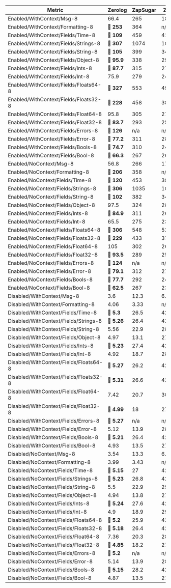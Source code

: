 | Metric | Zerolog | ZapSugar | Zap | Onelog | Logrus |
|-|-|-|-|-|-|
| Enabled/WithContext/Msg-8 | 66.4 | 265 | 186 | &#x1F538; **57** | 1798 |
| Enabled/WithContext/Formatting-8 | &#x1F538; **253** | 364 | n/a | n/a | 2458 |
| Enabled/WithContext/Fields/Time-8 | &#x1F538; **109** | 459 | 410 | n/a | n/a |
| Enabled/WithContext/Fields/Strings-8 | &#x1F538; **307** | 1074 | 1007 | n/a | 3654 |
| Enabled/WithContext/Fields/String-8 | &#x1F538; **105** | 399 | 347 | 112 | 2792 |
| Enabled/WithContext/Fields/Object-8 | &#x1F538; **95.9** | 338 | 292 | 97.1 | 2754 |
| Enabled/WithContext/Fields/Ints-8 | &#x1F538; **87.7** | 315 | 278 | n/a | 2746 |
| Enabled/WithContext/Fields/Int-8 | 75.9 | 279 | 246 | &#x1F538; **66.4** | 2752 |
| Enabled/WithContext/Fields/Floats64-8 | &#x1F538; **327** | 553 | 492 | n/a | 3129 |
| Enabled/WithContext/Fields/Floats32-8 | &#x1F538; **228** | 458 | 389 | n/a | 2992 |
| Enabled/WithContext/Fields/Float64-8 | 95.8 | 305 | 270 | &#x1F538; **89.8** | 2731 |
| Enabled/WithContext/Fields/Float32-8 | &#x1F538; **83.7** | 293 | 259 | n/a | 2763 |
| Enabled/WithContext/Fields/Errors-8 | &#x1F538; **126** | n/a | n/a | n/a | n/a |
| Enabled/WithContext/Fields/Error-8 | &#x1F538; **77.2** | 311 | 287 | 87.4 | n/a |
| Enabled/WithContext/Fields/Bools-8 | &#x1F538; **74.7** | 310 | 242 | n/a | 2269 |
| Enabled/WithContext/Fields/Bool-8 | &#x1F538; **66.3** | 267 | 266 | 70.9 | 2755 |
| Enabled/NoContext/Msg-8 | 56.8 | 266 | 173 | &#x1F538; **55** | 1050 |
| Enabled/NoContext/Formatting-8 | &#x1F538; **206** | 358 | n/a | n/a | 1303 |
| Enabled/NoContext/Fields/Time-8 | &#x1F538; **120** | 453 | 393 | n/a | n/a |
| Enabled/NoContext/Fields/Strings-8 | &#x1F538; **306** | 1035 | 1048 | n/a | 2757 |
| Enabled/NoContext/Fields/String-8 | &#x1F538; **102** | 382 | 341 | 109 | 1693 |
| Enabled/NoContext/Fields/Object-8 | 97.5 | 324 | 287 | &#x1F538; **89.7** | 1602 |
| Enabled/NoContext/Fields/Ints-8 | &#x1F538; **84.9** | 311 | 261 | n/a | 1433 |
| Enabled/NoContext/Fields/Int-8 | 65.5 | 275 | 232 | &#x1F538; **64.4** | 1517 |
| Enabled/NoContext/Fields/Floats64-8 | &#x1F538; **306** | 548 | 520 | n/a | 1715 |
| Enabled/NoContext/Fields/Floats32-8 | &#x1F538; **229** | 433 | 377 | n/a | 1727 |
| Enabled/NoContext/Fields/Float64-8 | 105 | 302 | 260 | &#x1F538; **86.1** | 1398 |
| Enabled/NoContext/Fields/Float32-8 | &#x1F538; **93.5** | 289 | 254 | n/a | 1323 |
| Enabled/NoContext/Fields/Errors-8 | &#x1F538; **124** | n/a | n/a | n/a | n/a |
| Enabled/NoContext/Fields/Error-8 | &#x1F538; **79.1** | 312 | 275 | 79.5 | n/a |
| Enabled/NoContext/Fields/Bools-8 | &#x1F538; **77.7** | 292 | 244 | n/a | 1710 |
| Enabled/NoContext/Fields/Bool-8 | &#x1F538; **62.5** | 267 | 230 | 63.1 | 1517 |
| Disabled/WithContext/Msg-8 | 3.6 | 12.3 | 6.87 | &#x1F538; **1.03** | 19.4 |
| Disabled/WithContext/Formatting-8 | 4.06 | 3.33 | n/a | n/a | &#x1F538; **2.29** |
| Disabled/WithContext/Fields/Time-8 | &#x1F538; **5.3** | 26.5 | 42.7 | n/a | n/a |
| Disabled/WithContext/Fields/Strings-8 | &#x1F538; **5.26** | 26.4 | 42.4 | n/a | 266 |
| Disabled/WithContext/Fields/String-8 | 5.56 | 22.9 | 28.3 | &#x1F538; **2.32** | 263 |
| Disabled/WithContext/Fields/Object-8 | 4.97 | 13.1 | 27.7 | &#x1F538; **4.59** | 248 |
| Disabled/WithContext/Fields/Ints-8 | &#x1F538; **5.23** | 27.4 | 42.5 | n/a | 268 |
| Disabled/WithContext/Fields/Int-8 | 4.92 | 18.7 | 28.9 | &#x1F538; **1.88** | 261 |
| Disabled/WithContext/Fields/Floats64-8 | &#x1F538; **5.27** | 26.2 | 42.2 | n/a | 265 |
| Disabled/WithContext/Fields/Floats32-8 | &#x1F538; **5.31** | 26.6 | 42.5 | n/a | 269 |
| Disabled/WithContext/Fields/Float64-8 | 7.42 | 20.7 | 30.5 | &#x1F538; **1.92** | 261 |
| Disabled/WithContext/Fields/Float32-8 | &#x1F538; **4.99** | 18 | 27.6 | n/a | 258 |
| Disabled/WithContext/Fields/Errors-8 | &#x1F538; **5.27** | n/a | n/a | n/a | n/a |
| Disabled/WithContext/Fields/Error-8 | 5.12 | 13.9 | 28.5 | &#x1F538; **2.37** | n/a |
| Disabled/WithContext/Fields/Bools-8 | &#x1F538; **5.21** | 26.4 | 42.4 | n/a | 264 |
| Disabled/WithContext/Fields/Bool-8 | 4.93 | 13.5 | 27.7 | &#x1F538; **1.9** | 252 |
| Disabled/NoContext/Msg-8 | 3.54 | 13.3 | 6.76 | &#x1F538; **1.05** | 20.3 |
| Disabled/NoContext/Formatting-8 | 3.99 | 3.43 | n/a | n/a | &#x1F538; **2.27** |
| Disabled/NoContext/Fields/Time-8 | &#x1F538; **5.15** | 27 | 42.2 | n/a | n/a |
| Disabled/NoContext/Fields/Strings-8 | &#x1F538; **5.23** | 26.8 | 42.4 | n/a | 243 |
| Disabled/NoContext/Fields/String-8 | 5.5 | 22.9 | 29.3 | &#x1F538; **2.25** | 238 |
| Disabled/NoContext/Fields/Object-8 | 4.94 | 13.8 | 27.7 | &#x1F538; **4.78** | 231 |
| Disabled/NoContext/Fields/Ints-8 | &#x1F538; **5.24** | 27.6 | 42.4 | n/a | 242 |
| Disabled/NoContext/Fields/Int-8 | 4.9 | 18.9 | 29.3 | &#x1F538; **1.89** | 236 |
| Disabled/NoContext/Fields/Floats64-8 | &#x1F538; **5.2** | 25.9 | 42.2 | n/a | 244 |
| Disabled/NoContext/Fields/Floats32-8 | &#x1F538; **5.18** | 26.4 | 42.1 | n/a | 243 |
| Disabled/NoContext/Fields/Float64-8 | 7.36 | 20.3 | 28.6 | &#x1F538; **1.9** | 237 |
| Disabled/NoContext/Fields/Float32-8 | &#x1F538; **4.85** | 18.2 | 27.8 | n/a | 235 |
| Disabled/NoContext/Fields/Errors-8 | &#x1F538; **5.2** | n/a | n/a | n/a | n/a |
| Disabled/NoContext/Fields/Error-8 | 5.14 | 13.9 | 28.4 | &#x1F538; **2.23** | n/a |
| Disabled/NoContext/Fields/Bools-8 | &#x1F538; **5.15** | 28.2 | 42.4 | n/a | 247 |
| Disabled/NoContext/Fields/Bool-8 | 4.87 | 13.5 | 27.4 | &#x1F538; **1.94** | 229 |
